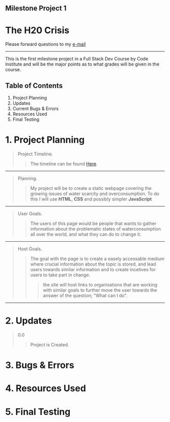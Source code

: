 ## Milestone Project 1

# The H20 Crisis

Please forward questions to my [e-mail](patrik.svahnstrom@gmail.com)

<hr>
This is the first milestone project in a Full Stack Dev Course by Code Institute and will be the major points as to what grades will be given in the course.

## Table of Contents

1. Project Planning
2. Updates
3. Current Bugs & Errors
4. Resources Used
5. Final Testing



# 1. Project Planning
> Project Timeline.
>> The timeline can be found [Here](https://patrik-svahnstrm-team-1.monday.com/boards/879556521). 

<hr>

> Planning.
>> My project will be to create a static webpage covering the growing issues of water scarcity and overconsumption. To do this I will use **HTML**, **CSS** and possibly simpler **JavaScript**
<hr>

> User Goals.
>> The users of this page would be people that wants to gather information about the problematic states of waterconsumption all over the world, and what they can do to change it.
<hr>

> Host Goals.
>> The goal with the page is to create a easely accessable medium where crucial information about the topic is stored, and lead users towards similar information and to create incetives for users to take part in change.
>>> the site will host links to organisations that are working with similar goals to further move the user towards the answer of the question; "What can I do".
<hr>

# 2. Updates

> 0.0
>> Project is Created.

# 3. Bugs & Errors

# 4. Resources Used

# 5. Final Testing